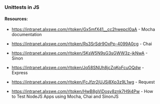 ### Unittests in JS

#### Resources:
* https://intranet.alxswe.com/rltoken/Gx5mfX41__cc2hwepcl0aA - Mocha documentation

* https://intranet.alxswe.com/rltoken/Rs3SrSdr9OxPp-4099A0cg - Chai

* https://intranet.alxswe.com/rltoken/5KsW5N9sG3sGWW3z-jkNwA - Sinon

* https://intranet.alxswe.com/rltoken/Jq58SNUh8jcZqKoFcuOQdw - Express

* https://intranet.alxswe.com/rltoken/FcJfzr2jUJSj8Xp3z9L1wg - Request

* https://intranet.alxswe.com/rltoken/HwB8gViDosy8znk7H9i4Pw - How to Test NodeJS Apps using Mocha, Chai and SinonJS